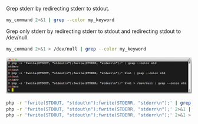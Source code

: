 Grep stderr by redirecting stderr to stdout.
```bash
my_command 2>&1 | grep --color my_keyword
```

Grep only stderr by redirecting stderr to stdout and redirecting stdout to /dev/null.
```bash
my_command 2>&1 > /dev/null | grep --color my_keyword
```

<a href="/img/uploads/2015-01/php-grep-stderr-stdout.png"><img alt="" src="/img/uploads/2015-01/php-grep-stderr-stdout.png" /></a>
```sh
php -r 'fwrite(STDOUT, "stdout\n");fwrite(STDERR, "stderr\n");' | grep --color std
php -r 'fwrite(STDOUT, "stdout\n");fwrite(STDERR, "stderr\n");' 2>&1 | grep --color std
php -r 'fwrite(STDOUT, "stdout\n");fwrite(STDERR, "stderr\n");' 2>&1 > /dev/null | grep --color std
```